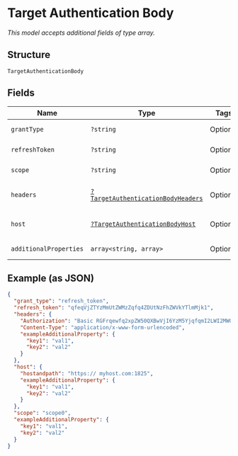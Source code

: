 
# Target Authentication Body

*This model accepts additional fields of type array.*

## Structure

`TargetAuthenticationBody`

## Fields

| Name | Type | Tags | Description | Getter | Setter |
|  --- | --- | --- | --- | --- | --- |
| `grantType` | `?string` | Optional | Authentication grant type. | getGrantType(): ?string | setGrantType(?string grantType): void |
| `refreshToken` | `?string` | Optional | Refresh token. | getRefreshToken(): ?string | setRefreshToken(?string refreshToken): void |
| `scope` | `?string` | Optional | Authentication scopes. | getScope(): ?string | setScope(?string scope): void |
| `headers` | [`?TargetAuthenticationBodyHeaders`](../../doc/models/target-authentication-body-headers.md) | Optional | Authentication headers. | getHeaders(): ?TargetAuthenticationBodyHeaders | setHeaders(?TargetAuthenticationBodyHeaders headers): void |
| `host` | [`?TargetAuthenticationBodyHost`](../../doc/models/target-authentication-body-host.md) | Optional | Host information. | getHost(): ?TargetAuthenticationBodyHost | setHost(?TargetAuthenticationBodyHost host): void |
| `additionalProperties` | `array<string, array>` | Optional | - | findAdditionalProperty(string key): array | additionalProperty(string key, array value): void |

## Example (as JSON)

```json
{
  "grant_type": "refresh_token",
  "refresh_token": "qfeqVjZTYzMmUtZWMzZqfq4ZDUtNzFhZWVkYTlmMjk1",
  "headers": {
    "Authorization": "Basic RGFrqewfq2xpZW50QXBwVjI6YzM5YjqfqmI2LWI2MWQtNDRlZTQ5MmM1YTRk",
    "Content-Type": "application/x-www-form-urlencoded",
    "exampleAdditionalProperty": {
      "key1": "val1",
      "key2": "val2"
    }
  },
  "host": {
    "hostandpath": "https:// myhost.com:1825",
    "exampleAdditionalProperty": {
      "key1": "val1",
      "key2": "val2"
    }
  },
  "scope": "scope0",
  "exampleAdditionalProperty": {
    "key1": "val1",
    "key2": "val2"
  }
}
```

